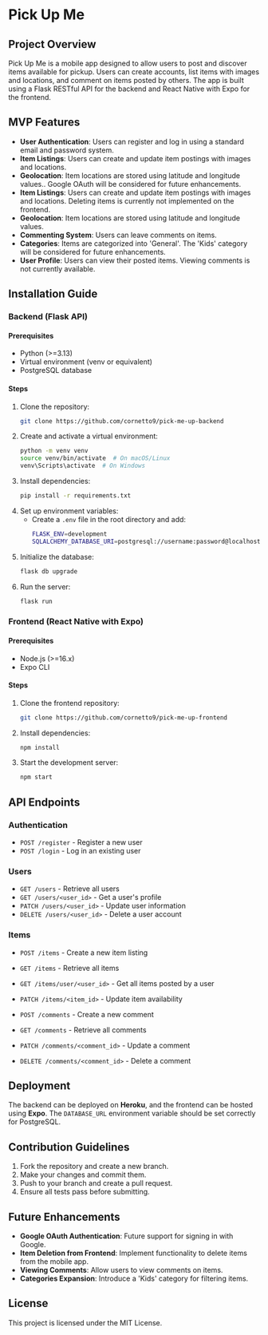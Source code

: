# Pick Up Me

## Project Overview

Pick Up Me is a mobile app designed to allow users to post and discover items available for pickup. Users can create accounts, list items with images and locations, and comment on items posted by others. The app is built using a Flask RESTful API for the backend and React Native with Expo for the frontend.

## MVP Features

- **User Authentication**: Users can register and log in using a standard email and password system.
- **Item Listings**: Users can create and update item postings with images and locations.
- **Geolocation**: Item locations are stored using latitude and longitude values.. Google OAuth will be considered for future enhancements.
- **Item Listings**: Users can create and update item postings with images and locations. Deleting items is currently not implemented on the frontend.
- **Geolocation**: Item locations are stored using latitude and longitude values.
- **Commenting System**: Users can leave comments on items.
- **Categories**: Items are categorized into 'General'. The 'Kids' category will be considered for future enhancements.
- **User Profile**: Users can view their posted items. Viewing comments is not currently available.

## Installation Guide

### Backend (Flask API)

#### Prerequisites

- Python (>=3.13)
- Virtual environment (venv or equivalent)
- PostgreSQL database

#### Steps

1. Clone the repository:
   ```sh
   git clone https://github.com/cornetto9/pick-me-up-backend

   ```
2. Create and activate a virtual environment:
   ```sh
   python -m venv venv
   source venv/bin/activate  # On macOS/Linux
   venv\Scripts\activate  # On Windows
   ```
3. Install dependencies:
   ```sh
   pip install -r requirements.txt
   ```
4. Set up environment variables:
   - Create a `.env` file in the root directory and add:
     ```sh
     FLASK_ENV=development
     SQLALCHEMY_DATABASE_URI=postgresql://username:password@localhost:5432/pickupme_db
     ```
5. Initialize the database:
   ```sh
   flask db upgrade
   ```
6. Run the server:
   ```sh
   flask run
   ```

### Frontend (React Native with Expo)

#### Prerequisites

- Node.js (>=16.x)
- Expo CLI

#### Steps

1. Clone the frontend repository:
   ```sh
   git clone https://github.com/cornetto9/pick-me-up-frontend
   ```
2. Install dependencies:
   ```sh
   npm install
   ```
3. Start the development server:
   ```sh
   npm start
   ```

## API Endpoints

### Authentication

- `POST /register` - Register a new user
- `POST /login` - Log in an existing user

### Users

- `GET /users` - Retrieve all users
- `GET /users/<user_id>` - Get a user's profile
- `PATCH /users/<user_id>` - Update user information
- `DELETE /users/<user_id>` - Delete a user account

### Items

- `POST /items` - Create a new item listing
- `GET /items` - Retrieve all items
- `GET /items/user/<user_id>` - Get all items posted by a user
- `PATCH /items/<item_id>` - Update item availability

- `POST /comments` - Create a new comment
- `GET /comments` - Retrieve all comments
- `PATCH /comments/<comment_id>` - Update a comment
- `DELETE /comments/<comment_id>` - Delete a comment

## Deployment

The backend can be deployed on **Heroku**, and the frontend can be hosted using **Expo**. The `DATABASE_URL` environment variable should be set correctly for PostgreSQL.

## Contribution Guidelines

1. Fork the repository and create a new branch.
2. Make your changes and commit them.
3. Push to your branch and create a pull request.
4. Ensure all tests pass before submitting.

## Future Enhancements

- **Google OAuth Authentication**: Future support for signing in with Google.
- **Item Deletion from Frontend**: Implement functionality to delete items from the mobile app.
- **Viewing Comments**: Allow users to view comments on items.
- **Categories Expansion**: Introduce a 'Kids' category for filtering items.

## License

This project is licensed under the MIT License.

